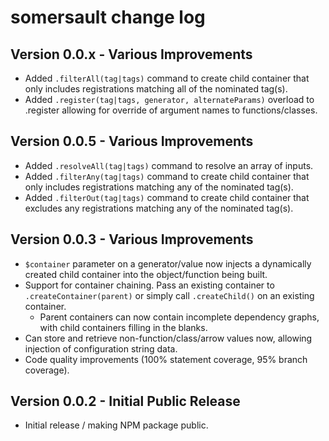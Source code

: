 # somersault change log

## Version 0.0.x - Various Improvements
- Added `.filterAll(tag|tags)` command to create child container that only includes registrations matching all of the nominated tag(s).
- Added `.register(tag|tags, generator, alternateParams)` overload to .register allowing for override of argument names to functions/classes.

## Version 0.0.5 - Various Improvements
- Added `.resolveAll(tag|tags)` command to resolve an array of inputs.
- Added `.filterAny(tag|tags)` command to create child container that only includes registrations matching any of the nominated tag(s).
- Added `.filterOut(tag|tags)` command to create child container that excludes any registrations matching any of the nominated tag(s).

## Version 0.0.3 - Various Improvements
- `$container` parameter on a generator/value now injects a dynamically created child container into the object/function being built.
- Support for container chaining. Pass an existing container to `.createContainer(parent)` or simply call `.createChild()` on an existing container.
    - Parent containers can now contain incomplete dependency graphs, with child containers filling in the blanks.
- Can store and retrieve non-function/class/arrow values now, allowing injection of configuration string data.
- Code quality improvements (100% statement coverage, 95% branch coverage).

## Version 0.0.2 - Initial Public Release
- Initial release / making NPM package public.